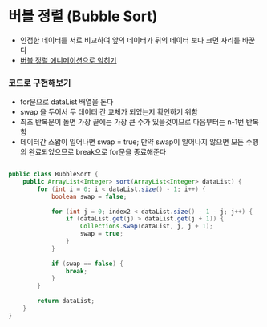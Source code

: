 # 버블 정렬 (Bubble Sort)
- 인접한 데이터를 서로 비교하여 앞의 데이터가 뒤의 데이터 보다 크면 자리를 바꾼다
- [버블 정렬 에니메이션으로 익히기](https://visualgo.net/en/sorting?slide=1-1)

### 코드로 구현해보기
- for문으로 dataList 배열을 돈다
- swap 을 두어서 두 데이터 간 교체가 되었는지 확인하기 위함
- 최초 반복문이 돌면 가장 끝에는 가장 큰 수가 있을것이므로 다음부터는 n-1번 반복함 
- 데이터간 스왑이 일어나면 swap = true; 만약 swap이 일어나지 않으면 모든 수행의 완료되었으므로 break으로 for문을 종료해준다

```java

public class BubbleSort {
    public ArrayList<Integer> sort(ArrayList<Integer> dataList) {
        for (int i = 0; i < dataList.size() - 1; i++) {
            boolean swap = false;
            
            for (int j = 0; index2 < dataList.size() - 1 - j; j++) {
                if (dataList.get(j) > dataList.get(j + 1)) {
                    Collections.swap(dataList, j, j + 1);
                    swap = true;
                }
            }
            
            if (swap == false) {
                break;
            }
        }
        
        return dataList;
    }
}

```

